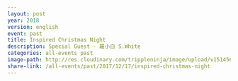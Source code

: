 ```yaml
---
layout: post
year: 2018
version: english
event: past
title: Inspired Christmas Night
description: Special Guest - 羅小白 S.White
categories: all-events past
image-path: http://res.cloudinary.com/trippleninja/image/upload/v1514560579/Inspired%20Christmas%20Night/Inpsired17.jpg
share-link: /all-events/past/2017/12/17/inspired-christmas-night
---
```

